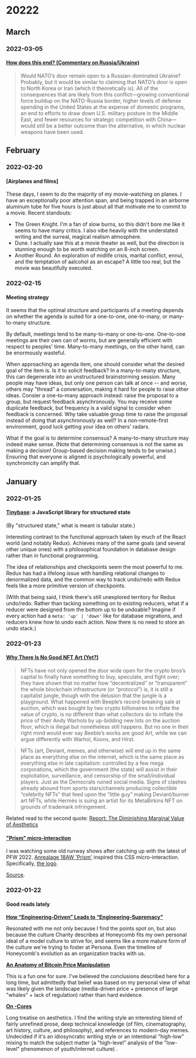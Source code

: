 # 20222

## March

### 2022-03-05

#### [How does this end? (Commentary on Russia/Ukraine)](https://carnegieendowment.org/2022/03/03/how-does-this-end-pub-86570)

> Would NATO’s door remain open to a Russian-dominated Ukraine? Probably, but it would be similar to claiming that NATO’s door is open to North Korea or Iran (which it theoretically is). All of the consequences that are likely from this conflict—growing conventional force buildup on the NATO-Russia border, higher levels of defense spending in the United States at the expense of domestic programs, an end to efforts to draw down U.S. military posture in the Middle East, and fewer resources for strategic competition with China—would still be a better outcome than the alternative, in which nuclear weapons have been used.

## February

### 2022-02-20

#### [Airplanes and films]

These days, I seem to do the majority of my movie-watching on planes. I have an exceptionally poor attention span, and being trapped in an airborne aluminum tube for five hours is just about all that motivate me to commit to a movie. Recent standouts:

- The Green Knight. I'm a fan of slow burns, so this didn't bore me like it seems to have many critics. I also vibe heavily with the understated writing and the surreal, magical realism atmosphere.
- Dune. I actually saw this at a movie theater as well, but the direction is stunning enough to be worth watching on an 8-inch screen.
- Another Round. An exploration of midlife crisis, marital conflict, ennui, and the temptation of aalcohol as an escape? A little too real, but the movie was beautifully executed.

### 2022-02-15

#### Meeting strategy

It seems that the optimal structure and participants of a meeting depends on whether the agenda is suited for a one-to-one, one-to-many, or many-to-many structure.

By default, meetings tend to be many-to-many or one-to-one. One-to-one meetings are their own can of worms, but are generally efficient with respect to peoples' time. Many-to-many meetings, on the other hand, can be enormously wasteful.

When approaching an agenda item, one should consider what the desired goal of the item is. Is it to solicit feedback? In a many-to-many structure, this can degenerate into an unstructured brainstorming session. Many people may have ideas, but only one person can talk at once -- and worse, others may "thread" a conversation, making it hard for people to raise other ideas. Consier a one-to-many approach instead: raise the proposal to a group, but request feedback asynchronously. You may receive some duplicate feedback, but frequency is a valid signal to consider when feedback is concerned. Why take valuable group time to raise the proposal instead of doing that asynchronously as well? In a non-remote-first environment, good luck getting your idea on others' radars.

What if the goal is to determine consensus? A many-to-many structure may indeed make sense. (Note that determining consensus is not the same as making a decision! Group-based decision making tends to be unwise.) Ensuring that everyone is aligned is psychologically powerful, and synchronicity can amplify that.

## January

### 2022-01-25

#### [Tinybase](https://tinybase.org/api/checkpoints/interfaces/checkpoints/checkpoints/): a JavaScript library for structured state

(By "structured state," what is meant is tabular state.)

Interesting contrast to the functional approach taken by much of the React world (and notably Redux). Achieves many of the same goals (and several other unique ones) with a philosophical foundation in database design rather than in functional programming.

The idea of relationships and checkpoints seem the most powerful to me. Redux has had a lifelong issue with handling relational changes to denormalized data, and the common way to track undo/redo with Redux feels like a more primitive version of checkpoints.

(With that being said, I think there's still unexplored territory for Redux undo/redo. Rather than tacking something on to existing reducers, what if a reducer were designed from the bottom up to be undoable? Imagine if every action had a `meta: 'up' | 'down'` like for database migrations, and reducers knew how to undo each action. Now there is no need to store an undo stack.)

### 2022-01-23

#### [Why There Is No Good NFT Art (Yet?)](https://caesuramag.org/posts/laurie-rojas-why-no-good-nft-yet)

> NFTs have not only opened the door wide open for the crypto bros’s capital to finally have something to buy, speculate, and fight over; they have shown that no matter how “decentralized” or “transparent” the whole blockchain infrastructure (or “protocol”) is, it is still a capitalist jungle, though with the delusion that the jungle is a playground. What happened with Beeple’s record-breaking sale at auction, which was bought by two crypto billionaires to inflate the value of crypto, is no different than what collectors do to inflate the price of their Andy Warhols by up-bidding new lots on the auction floor, which is illegal but nonetheless still happens. But no one in their right mind would ever say Beeble’s works are good Art, while we can argue differently with Warhol, Koons, and Hirst.

> NFTs (art, Deviant, memes, and otherwise) will end up in the same place as everything else on the internet, which is the same place as everything else in late capitalism: controlled by a few mega corporations, which the government (the state) will assist in their exploitation, surveillance, and censorship of the small/individual players. Just as the Democrats ruined social media. Signs of clashes already abound from sports stars/channels producing collectible “celebrity NFTs” that feed upon the “little guy” making Deviant/burner art NFTs, while Hermès is suing an artist for its MetaBirkins NFT on grounds of trademark infringement.

Related read to the second quote: [Report: The Diminishing Marginal Value of Aesthetics](https://subpixel.space/entries/diminishing-marginal-aesthetic-value/)

#### ["Prism" micro-interaction](https://h2hhn.csb.app/)

I was watching some old runway shows after catching up with the latest of PFW 2022. [Anrealage 18AW 'Prism'](https://www.youtube.com/watch?v=VNmXyyN5KQc) inspired this CSS micro-interaction. Specifically, [the logo](https://i.imgur.com/IrF2m9K.png).

[Source](https://codesandbox.io/s/anrealage-button-h2hhn).

### 2022-01-22

#### Good reads lately

[**How “Engineering-Driven” Leads to “Engineering-Supremacy”**](https://charity.wtf/2022/01/20/how-engineering-driven-leads-to-engineering-supremacy/)

Resonated with me not only because I find the points spot on, but also because the culture Charity describes at Honeycomb fits my own personal ideal of a model culture to strive for, and seems like a more mature form of the culture we're trying to foster at Persona. Even the timeline of Honeycomb's evolution as an organization tracks with us.

[**An Anatomy of Bitcoin Price Manipulation**](https://www.singlelunch.com/2022/01/09/an-anatomy-of-bitcoin-price-manipulation/)

This is a fun one for sure. I've believed the conclusions described here for a long time, but admittedly that belief was based on my personal view of what was likely given the landscape (media-driven price + presence of large "whales" + lack of regulation) rather than hard evidence.

[**On -Cores**](https://docs.google.com/document/d/13-qLZzgENG8Rbacf68agh0XC7a1YVgHInGJ2oMQsbFY/)

Long treatise on aesthetics. I find the writing style an interesting blend of fairly unrefined prose, deep technical knowledge (of film, cinematography, art history, culture, and philosophy), and references to modern-day memes. Undecided if it's an idiosyncratic writing style or an intentional "high-low" mixing to match the subject matter (a "high-level" analysis of the "low-level" phenomenon of youth/internet culture) .
